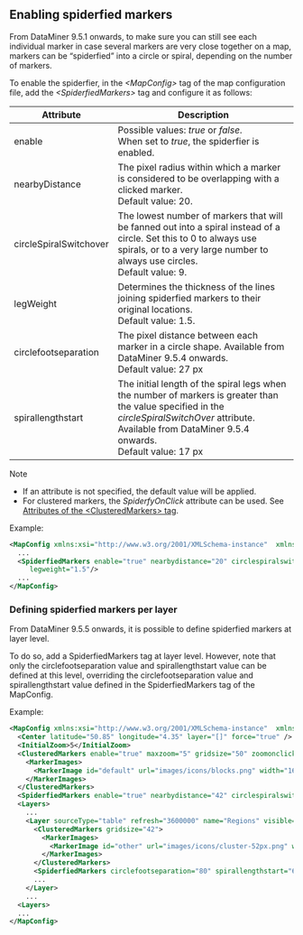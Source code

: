 ## Enabling spiderfied markers

From DataMiner 9.5.1 onwards, to make sure you can still see each individual marker in case several markers are very close together on a map, markers can be “spiderfied” into a circle or spiral, depending on the number of markers.

To enable the spiderfier, in the *\<MapConfig>* tag of the map configuration file, add the *\<SpiderfiedMarkers>* tag and configure it as follows:

| Attribute              | Description                                                                                                                                                                                                                                     |
|------------------------|-------------------------------------------------------------------------------------------------------------------------------------------------------------------------------------------------------------------------------------------------|
| enable                 | Possible values: *true* or *false*.<br> When set to *true*, the spiderfier is enabled.                                                                         |
| nearbyDistance         | The pixel radius within which a marker is considered to be overlapping with a clicked marker.<br> Default value: 20.                                                                                                                            |
| circleSpiralSwitchover | The lowest number of markers that will be fanned out into a spiral instead of a circle. Set this to 0 to always use spirals, or to a very large number to always use circles. <br> Default value: 9.                                            |
| legWeight              | Determines the thickness of the lines joining spiderfied markers to their original locations.<br> Default value: 1.5.                                                                                                                           |
| circlefootseparation   | The pixel distance between each marker in a circle shape. Available from DataMiner 9.5.4 onwards.<br> Default value: 27 px                                                                                                                      |
| spirallengthstart      | The initial length of the spiral legs when the number of markers is greater than the value specified in the *circleSpiralSwitchOver* attribute. Available from DataMiner 9.5.4 onwards.<br> Default value: 17 px |



> [!NOTE]
> -  If an attribute is not specified, the default value will be applied.
> -  For clustered markers, the *SpiderfyOnClick* attribute can be used. See [Attributes of the \<ClusteredMarkers> tag](Grouping_markers_in_one_clustered_marker.md#attributes-of-the-clusteredmarkers-tag).

Example:

```xml
<MapConfig xmlns:xsi="http://www.w3.org/2001/XMLSchema-instance"  xmlns:xsd="http://www.w3.org/2001/XMLSchema">
  ...
  <SpiderfiedMarkers enable="true" nearbydistance="20" circlespiralswitchover="9"
     legweight="1.5"/>
  ...
</MapConfig>
```

### Defining spiderfied markers per layer

From DataMiner 9.5.5 onwards, it is possible to define spiderfied markers at layer level.

To do so, add a SpiderfiedMarkers tag at layer level. However, note that only the circlefootseparation value and spirallengthstart value can be defined at this level, overriding the circlefootseparation value and spirallengthstart value defined in the SpiderfiedMarkers tag of the MapConfig.

Example:

```xml
<MapConfig xmlns:xsi="http://www.w3.org/2001/XMLSchema-instance"  xmlns:xsd="http://www.w3.org/2001/XMLSchema">
  <Center latitude="50.85" longitude="4.35" layer="[]" force="true" />
  <InitialZoom>5</InitialZoom>
  <ClusteredMarkers enable="true" maxzoom="5" gridsize="50" zoomonclick="false" spiderfyonclick="true">
    <MarkerImages>
      <MarkerImage id="default" url="images/icons/blocks.png" width="16" height="16" anchor="8,8"/>
    </MarkerImages>
  </ClusteredMarkers>
  <SpiderfiedMarkers enable="true" nearbydistance="42" circlespiralswitchover="6" legweight="1.5" circlefootseparation="10" spirallengthstart="12"/>
  <Layers>
    ...
    <Layer sourceType="table" refresh="3600000" name="Regions" visible="true" allowToggle="true" autoFit="false" limitToBounds="false" minZoom="1">
      <ClusteredMarkers gridsize="42">
        <MarkerImages>
          <MarkerImage id="other" url="images/icons/cluster-52px.png" width="52" height="52" anchor="0,0"/>
        </MarkerImages>
      </ClusteredMarkers>
      <SpiderfiedMarkers circlefootseparation="80" spirallengthstart="6"/>
      ...
    </Layer>
    ...
  <Layers>
  ...
</MapConfig>
```
